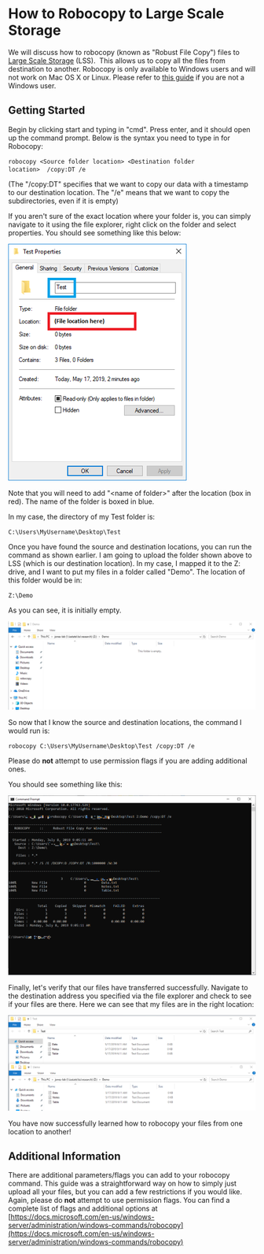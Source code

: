 
# How to Robocopy to Large Scale Storage
We will discuss how to robocopy (known as "Robust File Copy") files to [Large Scale Storage](https://researchit.las.iastate.edu/large-scale-storage-lss) (LSS).  This allows us to copy all the files from destination to another. Robocopy is only available to Windows users and will not work on Mac OS X or Linux. Please refer to [this guide](rsync.md) if you are not a Windows user.

Getting Started
---------------

Begin by clicking start and typing in "cmd". Press enter, and it should open up the command prompt. Below is the syntax you need to type in for Robocopy: 

```
robocopy <Source folder location> <Destination folder location>  /copy:DT /e
```

(The "/copy:DT" specifies that we want to copy our data with a timestamp to our destination location. The "/e" means that we want to copy the subdirectories, even if it is empty)

If you aren't sure of the exact location where your folder is, you can simply navigate to it using the file explorer, right click on the folder and select properties. You should see something like this below: 

![finding_file_location](img/robocopy_finding_file_location_1.png)

Note that you will need to add "\<name of folder>" after the location (box in red). The name of the folder is boxed in blue.

In my case, the directory of my Test folder is:

```
C:\Users\MyUsername\Desktop\Test
```

Once you have found the source and destination locations, you can run the command as shown earlier. I am going to upload the folder shown above to LSS (which is our destination location). In my case, I mapped it to the Z: drive, and I want to put my files in a folder called "Demo". The location of this folder would be in: 

```
Z:\Demo
```

As you can see, it is initially empty. 

![empty_lss](img/robocopy_initially_empty.png)

So now that I know the source and destination locations, the command I would run is: 

```
robocopy C:\Users\MyUsername\Desktop\Test /copy:DT /e
```

Please do **not** attempt to use permission flags if you are adding additional ones. 

You should see something like this:

![robocopy_output](img/robocopy_robocopy_output_4.png)

Finally, let's verify that our files have transferred successfully. Navigate to the destination address you specified via the file explorer and check to see if your files are there. Here we can see that my files are in the right location:

![verify_files](img/robocopy_verify_files_0.png)

You have now successfully learned how to robocopy your files from one location to another!

Additional Information
----------------------

There are additional parameters/flags you can add to your robocopy command. This guide was a straightforward way on how to simply just upload all your files, but you can add a few restrictions if you would like. Again, please do **not** attempt to use permission flags. You can find a complete list of flags and additional options at [https://docs.microsoft.com/en-us/windows-server/administration/windows-commands/robocopy](https://docs.microsoft.com/en-us/windows-server/administration/windows-commands/robocopy)
